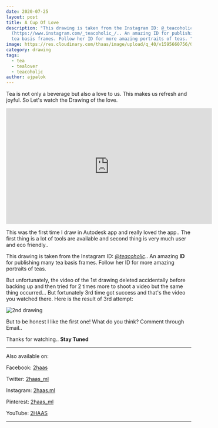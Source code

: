 ```yaml
---
date: 2020-07-25
layout: post
title: A Cup Of Love
description: "This drawing is taken from the Instagram ID: @_teacoholic_
  (https://www.instagram.com/_teacoholic_/.. An amazing ID for publishing many
  tea basis frames. Follow her ID for more amazing portraits of teas. "
image: https://res.cloudinary.com/thaas/image/upload/q_40/v1595660756/Old_pic_t7q4uj.png
category: drawing
tags:
  - tea
  - tealover
  - teacoholic
author: ajpalok
---
```

Tea is not only a beverage but also a love to us. This makes us refresh and joyful. So Let's watch the Drawing of the love.

<iframe width="560" height="315" src="https://www.youtube-nocookie.com/embed/CQL6eoBoe8Q" frameborder="0" allow="accelerometer; autoplay; encrypted-media; gyroscope; picture-in-picture" allowfullscreen></iframe>
  
This was the first time I draw in Autodesk app and really loved the app.. The first thing is a lot of tools are available and second thing is very much user and eco friendly.. 

This drawing is taken from the Instagram ID: [@_teacoholic_](https://www.instagram.com/_teacoholic_/).. An amazing **ID** for publishing many tea basis frames. Follow her ID for more amazing portraits of teas. 

But unfortunately, the video of the 1st drawing deleted accidentally before backing up and then tried for 2 times more to shoot a video but the same thing occurred... But fortunately 3rd time got success and that's the video you watched there. Here is the result of 3rd attempt:

![2nd drawing](https://res.cloudinary.com/thaas/image/upload/q_40/v1595662352/ek_cup_valobasha.png)

But to be honest I like the first one! What do you think? Comment through Email.. 

Thanks for watching.. **Stay Tuned**

- - -

Also available on:  

Facebook: [2haas](https://facebook.com/2haas)  

Twitter: [2haas_ml](https://twitter.com/2haas_ml)  

Instagram: [2haas.ml](https://instagram.com/2haas.ml)  

Pinterest: [2haas_ml](https://pinterest.com/2haas_ml)   

YouTube: [2HAAS](https://www.youtube.com/channel/UCg3hEFuZ7bWxSVwOcDaCkIg)

- - -
